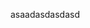 asaadasdasdasd
<script src="https://gist.github.com/b21727336/26c747a5a3ed13834745ea49515bbee8.js"></script>
